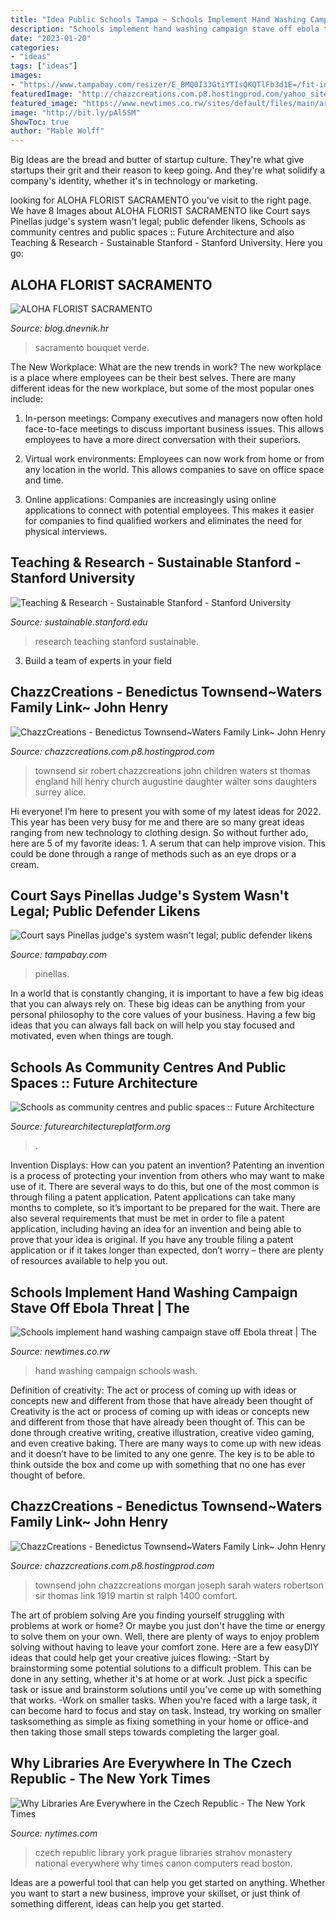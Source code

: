 ```yaml
---
title: "Idea Public Schools Tampa ~ Schools Implement Hand Washing Campaign Stave Off Ebola Threat"
description: "Schools implement hand washing campaign stave off ebola threat"
date: "2023-01-20"
categories:
- "ideas"
tags: ["ideas"]
images:
- "https://www.tampabay.com/resizer/E_BMQ0I33GtiYTIsQKQTlFb3d1E=/fit-in/800x450/smart/filters:fill(000)/arc-anglerfish-arc2-prod-tbt.s3.amazonaws.com/public/FRZVKNGIDEI6TJTLIBWI6S7HAY.jpg"
featuredImage: "http://chazzcreations.com.p8.hostingprod.com/yahoo_site_admin/assets/images/Sir_Robert_Townsend_tomb.29131359_std.jpg"
featured_image: "https://www.newtimes.co.rw/sites/default/files/main/articles/2019/08/27/wash-hands2.jpg"
image: "http://bit.ly/pAl5SM"
ShowToc: true
author: "Mable Wolff"
---
```



Big Ideas are the bread and butter of startup culture. They're what give startups their grit and their reason to keep going. And they're what solidify a company's identity, whether it's in technology or marketing.

	

		
looking for ALOHA FLORIST SACRAMENTO you've visit to the right page. We have 8 Images about ALOHA FLORIST SACRAMENTO like Court says Pinellas judge&#039;s system wasn&#039;t legal; public defender likens, Schools as community centres and public spaces :: Future Architecture and also Teaching &amp; Research - Sustainable Stanford - Stanford University. Here you go:
		
    
## ALOHA FLORIST SACRAMENTO

<img loading=lazy src="http://bit.ly/pAl5SM" onerror="this.onerror=null;this.src='https://tse2.mm.bing.net/th?id=OIP.lycazRfQW6FxEP2T95zNpQHaE8&amp;pid=15.1';" alt="ALOHA FLORIST SACRAMENTO">

_Source: blog.dnevnik.hr_

>sacramento bouquet verde. 

	

The New Workplace: What are the new trends in work?
The new workplace is a place where employees can be their best selves. There are many different ideas for the new workplace, but some of the most popular ones include:
1. In-person meetings: Company executives and managers now often hold face-to-face meetings to discuss important business issues. This allows employees to have a more direct conversation with their superiors.

2. Virtual work environments: Employees can now work from home or from any location in the world. This allows companies to save on office space and time.

3. Online applications: Companies are increasingly using online applications to connect with potential employees. This makes it easier for companies to find qualified workers and eliminates the need for physical interviews.

    
## Teaching &amp; Research - Sustainable Stanford - Stanford University

<img loading=lazy src="http://sustainable.stanford.edu/sites/default/files/styles/primary_image/public/primary-images/teach_research.jpg?itok=Mfr_RIcb" onerror="this.onerror=null;this.src='https://tse4.mm.bing.net/th?id=OIP.IbBolGzcMzkL8NhnxJNotQEsB9&amp;pid=15.1';" alt="Teaching &amp; Research - Sustainable Stanford - Stanford University">

_Source: sustainable.stanford.edu_

>research teaching stanford sustainable. 

	

3. Build a team of experts in your field 

    
## ChazzCreations - Benedictus Townsend~Waters Family Link~ John Henry

<img loading=lazy src="http://chazzcreations.com.p8.hostingprod.com/yahoo_site_admin/assets/images/Sir_Robert_Townsend_tomb.29131359_std.jpg" onerror="this.onerror=null;this.src='https://tse1.mm.bing.net/th?id=OIP.TLELjaabQXii5HUkGjvkjQAAAA&amp;pid=15.1';" alt="ChazzCreations - Benedictus Townsend~Waters Family Link~ John Henry">

_Source: chazzcreations.com.p8.hostingprod.com_

>townsend sir robert chazzcreations john children waters st thomas england hill henry church augustine daughter walter sons daughters surrey alice. 

	

Hi everyone! I’m here to present you with some of my latest ideas for 2022. This year has been very busy for me and there are so many great ideas ranging from new technology to clothing design. So without further ado, here are 5 of my favorite ideas: 1. A serum that can help improve vision. This could be done through a range of methods such as an eye drops or a cream. 
    
## Court Says Pinellas Judge&#039;s System Wasn&#039;t Legal; Public Defender Likens

<img loading=lazy src="https://www.tampabay.com/resizer/E_BMQ0I33GtiYTIsQKQTlFb3d1E=/fit-in/800x450/smart/filters:fill(000)/arc-anglerfish-arc2-prod-tbt.s3.amazonaws.com/public/FRZVKNGIDEI6TJTLIBWI6S7HAY.jpg" onerror="this.onerror=null;this.src='https://tse2.mm.bing.net/th?id=OIP.5lI_NzrKKiHD9PX3QhmQMQHaEK&amp;pid=15.1';" alt="Court says Pinellas judge&#039;s system wasn&#039;t legal; public defender likens">

_Source: tampabay.com_

>pinellas. 

	

In a world that is constantly changing, it is important to have a few big ideas that you can always rely on. These big ideas can be anything from your personal philosophy to the core values of your business. Having a few big ideas that you can always fall back on will help you stay focused and motivated, even when things are tough.

    
## Schools As Community Centres And Public Spaces :: Future Architecture

<img loading=lazy src="https://futurearchitectureplatform.org/media/cache/84/23/8423d9def8180c92e6e9faefd313ccf4.jpg" onerror="this.onerror=null;this.src='https://tse3.mm.bing.net/th?id=OIP.Zj3iTHkOT9ShhzbX0-I-RwHaF-&amp;pid=15.1';" alt="Schools as community centres and public spaces :: Future Architecture">

_Source: futurearchitectureplatform.org_

>. 

	

Invention Displays: How can you patent an invention?
Patenting an invention is a process of protecting your invention from others who may want to make use of it. There are several ways to do this, but one of the most common is through filing a patent application. Patent applications can take many months to complete, so it’s important to be prepared for the wait. There are also several requirements that must be met in order to file a patent application, including having an idea for an invention and being able to prove that your idea is original. If you have any trouble filing a patent application or if it takes longer than expected, don’t worry – there are plenty of resources available to help you out.

    
## Schools Implement Hand Washing Campaign Stave Off Ebola Threat | The

<img loading=lazy src="https://www.newtimes.co.rw/sites/default/files/main/articles/2019/08/27/wash-hands2.jpg" onerror="this.onerror=null;this.src='https://tse4.mm.bing.net/th?id=OIP.64AVCS4AEWSC73LlReRFzQHaEK&amp;pid=15.1';" alt="Schools implement hand washing campaign stave off Ebola threat | The">

_Source: newtimes.co.rw_

>hand washing campaign schools wash. 

	

Definition of creativity: The act or process of coming up with ideas or concepts new and different from those that have already been thought of
Creativity is the act or process of coming up with ideas or concepts new and different from those that have already been thought of. This can be done through creative writing, creative illustration, creative video gaming, and even creative baking. There are many ways to come up with new ideas and it doesn’t have to be limited to any one genre. The key is to be able to think outside the box and come up with something that no one has ever thought of before.

    
## ChazzCreations - Benedictus Townsend~Waters Family Link~ John Henry

<img loading=lazy src="http://chazzcreations.com.p8.hostingprod.com/yahoo_site_admin/assets/images/Comfort_townsend_ralph.32194428_std.jpg" onerror="this.onerror=null;this.src='https://tse4.mm.bing.net/th?id=OIP.d-PO2yt41PDHJ-Q5OEEi2QAAAA&amp;pid=15.1';" alt="ChazzCreations - Benedictus Townsend~Waters Family Link~ John Henry">

_Source: chazzcreations.com.p8.hostingprod.com_

>townsend john chazzcreations morgan joseph sarah waters robertson sir thomas link 1919 martin st ralph 1400 comfort. 

	

The art of problem solving
Are you finding yourself struggling with problems at work or home? Or maybe you just don't have the time or energy to solve them on your own. Well, there are plenty of ways to enjoy problem solving without having to leave your comfort zone. Here are a few easyDIY ideas that could help get your creative juices flowing: 
-Start by brainstorming some potential solutions to a difficult problem. This can be done in any setting, whether it's at home or at work. Just pick a specific task or issue and brainstorm solutions until you've come up with something that works. 
-Work on smaller tasks. When you're faced with a large task, it can become hard to focus and stay on task. Instead, try working on smaller tasksomething as simple as fixing something in your home or office-and then taking those small steps towards completing the larger goal.

    
## Why Libraries Are Everywhere In The Czech Republic - The New York Times

<img loading=lazy src="https://static01.nyt.com/images/2016/07/19/world/wit-czech/wit-czech-facebookJumbo.jpg" onerror="this.onerror=null;this.src='https://tse4.mm.bing.net/th?id=OIP.c9fpAxTMxJl2qZIzJBCGtQHaD4&amp;pid=15.1';" alt="Why Libraries Are Everywhere in the Czech Republic - The New York Times">

_Source: nytimes.com_

>czech republic library york prague libraries strahov monastery national everywhere why times canon computers read boston. 

	

Ideas are a powerful tool that can help you get started on anything. Whether you want to start a new business, improve your skillset, or just think of something different, ideas can help you get started.

